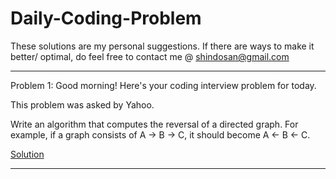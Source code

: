 # Daily-Coding-Problem
These solutions are my personal suggestions. If there are ways to make it better/ optimal, do feel free to contact me @ shindosan@gmail.com

___________________________________________________________________________________________________________________________________________________________________________________

Problem 1:
Good morning! Here's your coding interview problem for today.

This problem was asked by Yahoo.

Write an algorithm that computes the reversal of a directed graph. 
For example, if a graph consists of A -> B -> C, it should become A <- B <- C.

<a href="/Solutions/problem_1.py">Solution</a>

___________________________________________________________________________________________________________________________________________________________________________________




